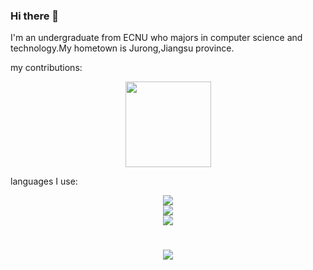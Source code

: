 ### Hi there 👋
I'm an undergraduate from ECNU who majors in computer science and technology.My hometown is Jurong,Jiangsu province.

my contributions:
<div align="center"> <img height="137px" src="https://github-readme-stats.vercel.app/api?username=litterqi&hide_title=true&hide_border=true&show_icons=trueline_height=21&text_color=000&icon_color=000&bg_color=0,ea6161,ffc64d,fffc4d,52fa5a&theme=graywhite" /> </div>

languages I use:
<div align="center"> <img src="https://github-readme-stats.vercel.app/api/top-langs/?username=litterqi&hide_title=true&hide_border=true&layout=compact&langs_count=6&text_color=000&icon_color=fff&bg_color=0,52fa5a,4dfcff,c64dff&theme=graywhite" /> </div>

<!--
<div align="center"> <img src="https://github-profile-trophy.vercel.app/?username=litterqi" /> </div>

<span > <img src="https://img.shields.io/badge/-HTML5-E34F26?style=flat-square&logo=html5&logoColor=white" /> <img src="https://img.shields.io/badge/-CSS3-1572B6?style=flat-square&logo=css3" /> <img src="https://img.shields.io/badge/-JavaScript-oringe?style=flat-square&logo=javascript" /> </span>
-->

<div align="center"> <img src="https://visitor-badge.glitch.me/badge?page_id=litterqi" /> </div>

<div align="center"> <img src="https://activity-graph.herokuapp.com/graph?username=litterqi&theme=xcode" /> </div>

<h1 align="center"> <a href="https://sunguoqi.com/"> <img src="https://readme-typing-svg.herokuapp.com/?lines=%22Hello%2C%20World!%22;祝您今天愉快&center=true&size=27"> </a> </h1>

<!--
**litterqi/litterqi** is a ✨ _special_ ✨ repository because its `README.md` (this file) appears on your GitHub profile.

Here are some ideas to get you started:

- 🔭 I’m currently working on ...
- 🌱 I’m currently learning ...
- 👯 I’m looking to collaborate on ...
- 🤔 I’m looking for help with ...
- 💬 Ask me about ...
- 📫 How to reach me: ...
- 😄 Pronouns: ...
- ⚡ Fun fact: ...
-->
